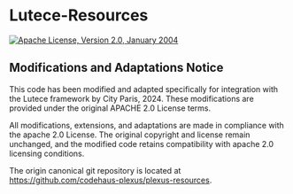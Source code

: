 Lutece-Resources
===============

[![Apache License, Version 2.0, January 2004](https://img.shields.io/github/license/codehaus-plexus/plexus-resources.svg?label=License)](http://www.apache.org/licenses/)

Modifications and Adaptations Notice
----------------------------------------------------------------------------
This code has been modified and adapted specifically for integration with the Lutece framework by City Paris, 2024. These modifications are provided under the original APACHE 2.0 License terms.

All modifications, extensions, and adaptations are made in compliance with the apache 2.0 License. The original copyright and license remain unchanged, and the modified code retains compatibility with apache 2.0 licensing conditions.

The origin canonical git repository is located at https://github.com/codehaus-plexus/plexus-resources.
